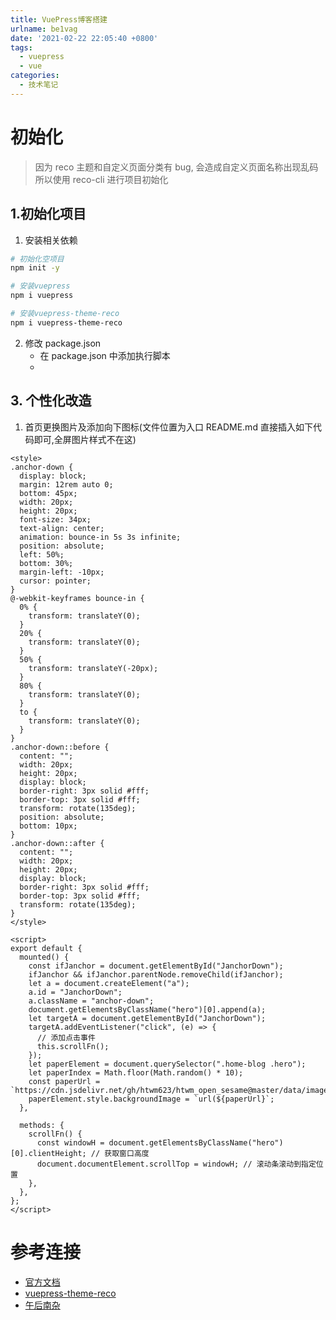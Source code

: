 ```yaml
---
title: VuePress博客搭建
urlname: be1vag
date: '2021-02-22 22:05:40 +0800'
tags:
  - vuepress
  - vue
categories:
  - 技术笔记
---
```


# 初始化

> 因为 reco 主题和自定义页面分类有 bug, 会造成自定义页面名称出现乱码
> 所以使用 reco-cli 进行项目初始化

##

## 1.初始化项目

1. 安装相关依赖

```bash
# 初始化空项目
npm init -y

# 安装vuepress
npm i vuepress

# 安装vuepress-theme-reco
npm i vuepress-theme-reco

```

2. 修改 package.json
   - 在 package.json 中添加执行脚本
   -

## 3. 个性化改造

1. 首页更换图片及添加向下图标(文件位置为入口 README.md 直接插入如下代码即可,全屏图片样式不在这)

```vue
<style>
.anchor-down {
  display: block;
  margin: 12rem auto 0;
  bottom: 45px;
  width: 20px;
  height: 20px;
  font-size: 34px;
  text-align: center;
  animation: bounce-in 5s 3s infinite;
  position: absolute;
  left: 50%;
  bottom: 30%;
  margin-left: -10px;
  cursor: pointer;
}
@-webkit-keyframes bounce-in {
  0% {
    transform: translateY(0);
  }
  20% {
    transform: translateY(0);
  }
  50% {
    transform: translateY(-20px);
  }
  80% {
    transform: translateY(0);
  }
  to {
    transform: translateY(0);
  }
}
.anchor-down::before {
  content: "";
  width: 20px;
  height: 20px;
  display: block;
  border-right: 3px solid #fff;
  border-top: 3px solid #fff;
  transform: rotate(135deg);
  position: absolute;
  bottom: 10px;
}
.anchor-down::after {
  content: "";
  width: 20px;
  height: 20px;
  display: block;
  border-right: 3px solid #fff;
  border-top: 3px solid #fff;
  transform: rotate(135deg);
}
</style>

<script>
export default {
  mounted() {
    const ifJanchor = document.getElementById("JanchorDown");
    ifJanchor && ifJanchor.parentNode.removeChild(ifJanchor);
    let a = document.createElement("a");
    a.id = "JanchorDown";
    a.className = "anchor-down";
    document.getElementsByClassName("hero")[0].append(a);
    let targetA = document.getElementById("JanchorDown");
    targetA.addEventListener("click", (e) => {
      // 添加点击事件
      this.scrollFn();
    });
    let paperElement = document.querySelector(".home-blog .hero");
    let paperIndex = Math.floor(Math.random() * 10);
    const paperUrl = `https://cdn.jsdelivr.net/gh/htwm623/htwm_open_sesame@master/data/image/vuepress/bg/bg${paperIndex}.jpg`;
    paperElement.style.backgroundImage = `url(${paperUrl}`;
  },

  methods: {
    scrollFn() {
      const windowH = document.getElementsByClassName("hero")[0].clientHeight; // 获取窗口高度
      document.documentElement.scrollTop = windowH; // 滚动条滚动到指定位置
    },
  },
};
</script>
```

# 参考连接

- [官方文档](https://vuepress.vuejs.org/)
- [vuepress-theme-reco](https://vuepress-theme-reco.recoluan.com/views/1.x/)
- [午后南杂](https://www.recoluan.com/)
